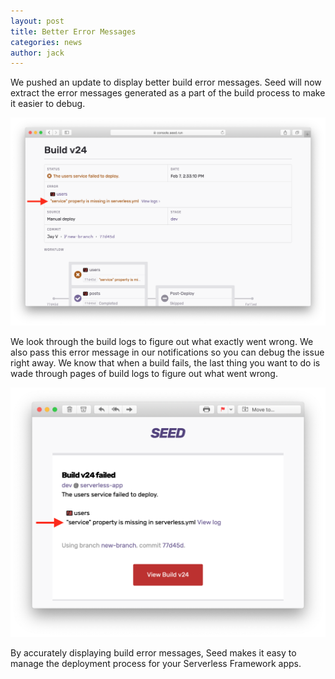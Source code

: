 ```yaml
---
layout: post
title: Better Error Messages
categories: news
author: jack
---
```


We pushed an update to display better build error messages. Seed will now extract the error messages generated as a part of the build process to make it easier to debug.

![Seed build error message](/assets/blog/better-error-messages/seed-build-error-message.png)

We look through the build logs to figure out what exactly went wrong. We also pass this error message in our notifications so you can debug the issue right away. We know that when a build fails, the last thing you want to do is wade through pages of build logs to figure out what went wrong.

![Seed build error email notification](/assets/blog/better-error-messages/seed-build-error-email-notification.png)

By accurately displaying build error messages, Seed makes it easy to manage the deployment process for your Serverless Framework apps.
